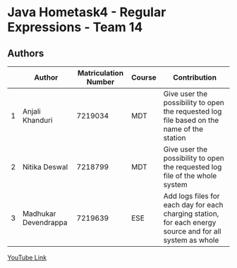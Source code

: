 # Java Hometask4 - Regular Expressions - Team 14

## Authors
| | Author  | Matriculation Number | Course | Contribution |
| - | ---------- | -------------------- | ------ | ---------------- |
| 1 | Anjali Khanduri | 7219034 | MDT | Give user the possibility to open the requested log file based on the name of the station |
| 2 | Nitika Deswal | 7218799 | MDT | Give user the possibility to open the requested log file of the whole system |
| 3 | Madhukar Devendrappa  | 7219639 | ESE | Add logs files for each day for each charging station, for each energy source and for all system as whole |

[YouTube Link](https://youtu.be/3U0UdACpq0Q?si=P3x8zj8-8S8_EEQK)
